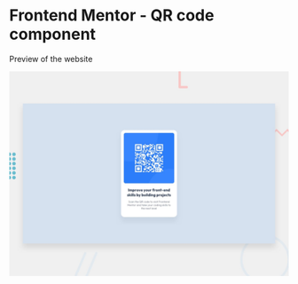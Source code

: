 # Frontend Mentor - QR code component

Preview of the website

![Design preview for the QR code component coding challenge](./design/desktop-preview.jpg)